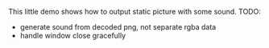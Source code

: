 This little demo shows how to output static picture
with some sound.
TODO:
- generate sound from decoded png, not separate rgba data
- handle window close gracefully

